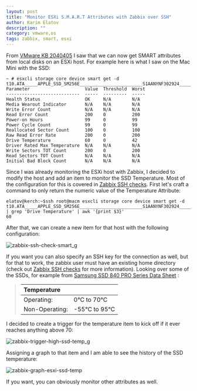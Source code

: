 ```yaml
---
layout: post
title: "Monitor ESXi S.M.A.R.T Attributes with Zabbix over SSH"
author: Karim Elatov
description: ""
category: vmware,os
tags: zabbix, smart, esxi
---
```


From [VMware KB 2040405](http://kb.vmware.com/kb/2040405) I saw that we can now get SMART attributes from local disks on an ESXi host. For example here is what I saw on the Mac Mini with the SSD:

	~ # esxcli storage core device smart get -d t10.ATA_____APPLE_SSD_SM256E________________________S1AANYNF302924______
	Parameter                     Value  Threshold  Worst
	----------------------------  -----  ---------  -----
	Health Status                 OK     N/A        N/A  
	Media Wearout Indicator       N/A    N/A        N/A  
	Write Error Count             N/A    N/A        N/A  
	Read Error Count              200    0          200  
	Power-on Hours                99     0          99   
	Power Cycle Count             99     0          99   
	Reallocated Sector Count      100    0          100  
	Raw Read Error Rate           200    0          200  
	Drive Temperature             60     0          42   
	Driver Rated Max Temperature  N/A    N/A        N/A  
	Write Sectors TOT Count       200    0          200  
	Read Sectors TOT Count        N/A    N/A        N/A  
	Initial Bad Block Count       N/A    N/A        N/A  

Since I was already monitoring the ESXi host with Zabbix, I decided to modify the host and add an item to monitor the SSD Temperature. Most of the configuration for this is covered in [Zabbix SSH checks](https://www.zabbix.com/documentation/2.0/manual/config/items/itemtypes/ssh_checks). First let's craft a command to only return the numeric value of the Temperature Attribute:

	elatov@kerch:~$ssh root@macm esxcli storage core device smart get -d t10.ATA_____APPLE_SSD_SM256E________________________S1AANYNF302924______ | grep 'Drive Temperature' | awk '{print $3}'
	60

After that, we can create a new item for that host with the following configuration:

![zabbix-ssh-check-smart_g](http://assets.virtuallyhyper.com/2014-06-zabbix-ssh-check-smart_g.png)

If you want you can also specify an SSH key for the connection as well, but for that to work, the zabbix user must have an existing home directory (check out  [Zabbix SSH checks](https://www.zabbix.com/documentation/2.0/manual/config/items/itemtypes/ssh_checks) for more information). Looking over some of the SSDs, for example from [Samsung SSD 840 PRO Series Data Sheet](http://www.samsung.com/global/business/semiconductor/Downloads/DataSheet-Samsung_SSD_840_PRO_Rev12.pdf) :

> | Temperature | |
> |:-----|:--|
> |Operating:|  0°C to 70°C |
> |Non-Operating: | -55°C to 95°C| 

I decided to create a trigger for the temperature item to kick off if it ever reaches anything above 70:

![zabbix-trigger-high-ssd-temp_g](http://assets.virtuallyhyper.com/2014-06-zabbix-trigger-high-ssd-temp_g.png)

Assigning a graph to that item and I am able to see the history of the SSD temperature:

![zabbix-graph-esxi-ssd-temp](http://assets.virtuallyhyper.com/2014-06-zabbix-graph-esxi-ssd-temp.png)

If you want, you can obviously monitor other attributes as well.
